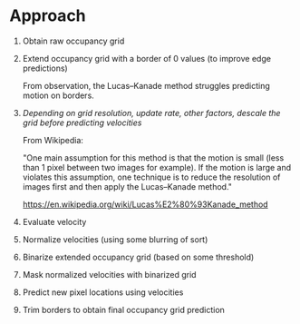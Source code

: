 # Approach

1. Obtain raw occupancy grid
2. Extend occupancy grid with a border of 0 values (to improve edge predictions)

    From observation, the Lucas–Kanade method struggles predicting motion on
    borders.

3. _Depending on grid resolution, update rate, other factors, descale the grid
    before predicting velocities_

    From Wikipedia:

    "One main assumption for this method is that the motion is small (less than 1 pixel between two images for example). If the motion is large and violates this assumption, one technique is to reduce the resolution of images first and then apply the Lucas–Kanade method."

    <https://en.wikipedia.org/wiki/Lucas%E2%80%93Kanade_method>

4. Evaluate velocity
5. Normalize velocities (using some blurring of sort)
6. Binarize extended occupancy grid (based on some threshold)
7. Mask normalized velocities with binarized grid
8. Predict new pixel locations using velocities
9. Trim borders to obtain final occupancy grid prediction
